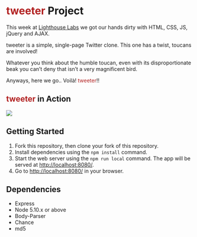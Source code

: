 # <span style="color:firebrick">tweeter</span> Project

This week at [Lighthouse Labs](https://www.lighthouselabs.ca/) we got our hands dirty with HTML, CSS, JS, jQuery and AJAX.

tweeter is a simple, single-page Twitter clone. This one has a twist, toucans are involved!

Whatever you think about the humble toucan, even with its disproportionate beak you can’t deny that isn’t a very magnificent bird.

Anyways, here we go.. Voilà! <span style="color:firebrick">tweeter</span>!!

## <span style="color:firebrick">tweeter</span> in Action

<kbd><img src=".//docs/tweeter-in-action.gif" /></kbd>

## Getting Started

1. Fork this repository, then clone your fork of this repository.
2. Install dependencies using the `npm install` command.
3. Start the web server using the `npm run local` command. The app will be served at <http://localhost:8080/>.
4. Go to <http://localhost:8080/> in your browser.

## Dependencies

- Express
- Node 5.10.x or above
- Body-Parser
- Chance
- md5